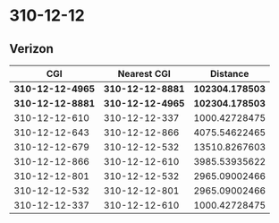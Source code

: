 # 310-12-12
## Verizon


| CGI | Nearest CGI | Distance |
|-----|-------------|----------|
| **310-12-12-4965** | **310-12-12-8881** | **102304.178503** |
| **310-12-12-8881** | **310-12-12-4965** | **102304.178503** |
| 310-12-12-610 | 310-12-12-337 | 1000.42728475 |
| 310-12-12-643 | 310-12-12-866 | 4075.54622465 |
| 310-12-12-679 | 310-12-12-532 | 13510.8267603 |
| 310-12-12-866 | 310-12-12-610 | 3985.53935622 |
| 310-12-12-801 | 310-12-12-532 | 2965.09002466 |
| 310-12-12-532 | 310-12-12-801 | 2965.09002466 |
| 310-12-12-337 | 310-12-12-610 | 1000.42728475 |
